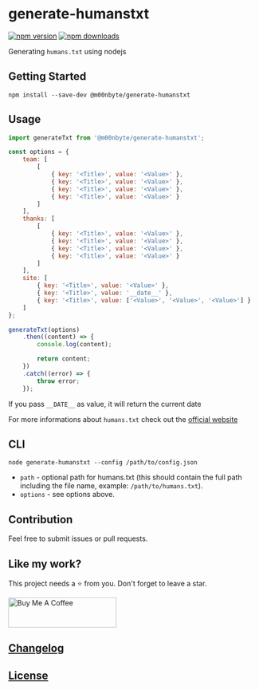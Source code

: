 # generate-humanstxt

[![npm version](https://img.shields.io/npm/v/@m00nbyte/generate-humanstxt.svg)](https://www.npmjs.org/package/@m00nbyte/generate-humanstxt)
[![npm downloads](https://img.shields.io/npm/dm/@m00nbyte/generate-humanstxt)](https://www.npmjs.org/package/@m00nbyte/generate-humanstxt)

Generating `humans.txt` using nodejs

## Getting Started

```shell
npm install --save-dev @m00nbyte/generate-humanstxt
```

## Usage

```js
import generateTxt from '@m00nbyte/generate-humanstxt';

const options = {
    team: [
        [
            { key: '<Title>', value: '<Value>' },
            { key: '<Title>', value: '<Value>' },
            { key: '<Title>', value: '<Value>' },
            { key: '<Title>', value: '<Value>' }
        ]
    ],
    thanks: [
        [
            { key: '<Title>', value: '<Value>' },
            { key: '<Title>', value: '<Value>' },
            { key: '<Title>', value: '<Value>' },
            { key: '<Title>', value: '<Value>' }
        ]
    ],
    site: [
        { key: '<Title>', value: '<Value>' },
        { key: '<Title>', value: '__date__' },
        { key: '<Title>', value: ['<Value>', '<Value>', '<Value>'] }
    ]
};

generateTxt(options)
    .then((content) => {
        console.log(content);

        return content;
    })
    .catch((error) => {
        throw error;
    });
```

If you pass `__DATE__` as value, it will return the current date

For more informations about `humans.txt` check out the [official website](https://humanstxt.org/Standard.html)

## CLI

```shell
node generate-humanstxt --config /path/to/config.json
```

-   `path` - optional path for humans.txt (this should contain the full path including the file name, example: `/path/to/humans.txt`).
-   `options` - see options above.

## Contribution

Feel free to submit issues or pull requests.

## Like my work?

This project needs a :star: from you.
Don't forget to leave a star.

<a href="https://www.buymeacoffee.com/m00nbyte" target="_blank">
    <img src="https://cdn.buymeacoffee.com/buttons/v2/default-yellow.png" alt="Buy Me A Coffee" width="217" height="60">
</a>

## [Changelog](CHANGELOG.md)

## [License](LICENSE)
